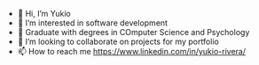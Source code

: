 - 👋 Hi, I’m Yukio 
- 👀 I’m interested in software development
- 🌱 Graduate with degrees in COmputer Science and Psychology 
- 💞️ I’m looking to collaborate on projects for my portfolio 
- 📫 How to reach me https://www.linkedin.com/in/yukio-rivera/
